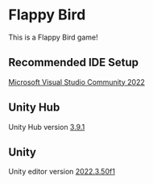 # Flappy Bird

This is a Flappy Bird game!

## Recommended IDE Setup

[Microsoft Visual Studio Community 2022](https://visualstudio.microsoft.com/vs/community/)

## Unity Hub

Unity Hub version [3.9.1](https://unity.com/download)

## Unity

Unity editor version [2022.3.50f1](https://unity.com/releases/editor/archive)
